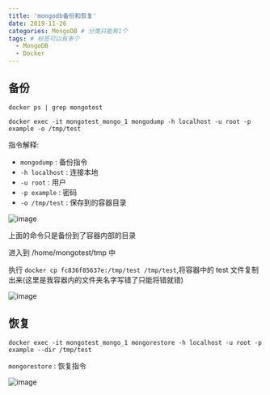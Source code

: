 ```yaml
---
title: 'mongodb备份和恢复'
date: 2019-11-26
categories: MongoDB # 分类只能有1个
tags: # 标签可以有多个
  - MongoDB
  - Docker
---
```


## 备份

`docker ps | grep mongotest`

`docker exec -it mongotest_mongo_1 mongodump -h localhost -u root -p example -o /tmp/test`

指令解释:

- `mongodump` : 备份指令
- `-h localhost` : 连接本地
- `-u root` : 用户
- `-p example` : 密码
- `-o /tmp/test` : 保存到的容器目录

![image](http://lailailee.oss-cn-chengdu.aliyuncs.com/%E5%8D%9A%E5%AE%A2%E5%9B%BE%E7%89%87/mongodb/13.png)

上面的命令只是备份到了容器内部的目录

进入到 /home/mongotest/tmp 中

执行 `docker cp fc836f85637e:/tmp/test /tmp/test`,将容器中的 test 文件复制出来(这里是我容器内的文件夹名字写错了只能将错就错)

![image](http://lailailee.oss-cn-chengdu.aliyuncs.com/%E5%8D%9A%E5%AE%A2%E5%9B%BE%E7%89%87/mongodb/14.png)

## 恢复

`docker exec -it mongotest_mongo_1 mongorestore -h localhost -u root -p example --dir /tmp/test`

`mongorestore` : 恢复指令

![image](http://lailailee.oss-cn-chengdu.aliyuncs.com/%E5%8D%9A%E5%AE%A2%E5%9B%BE%E7%89%87/mongodb/15.png)
